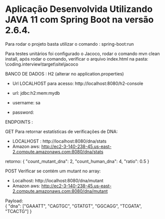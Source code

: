 # Aplicação Desenvolvida Utilizando JAVA 11 com Spring Boot na versão 2.6.4.

Para rodar o projeto basta utilizar o comando : spring-boot:run

Para testes unitários foi configurado o Jacoco, rodar o comando mvn clean install, após rodar o comando, verificar o arquivo index.html na
pasta: \coding.interview\target\site\jacoco

BANCO DE DADOS : H2 (alterar no application.properties) 

   - Url LOCALHOST para acesso: http://localhost:8080/h2-console  
  
   - url: jdbc:h2:mem:mydb
   - username: sa
   - password:
   


ENDPOINTS :

GET Para retornar estatísticas de verificações de DNA:

  - LOCALHOST : http://localhost:8080/dna/stats
  - Amazon aws: http://ec2-3-140-238-45.us-east-2.compute.amazonaws.com:8080/dna/stats

retorno: {
          "count_mutant_dna": 2,
          "count_human_dna": 4,
          "ratio": 0.5
          }

POST Verificar se contém um mutant no array:

  - Localhost:  http://localhost:8080/dna/mutant 
  - Amazon aws: http://ec2-3-140-238-45.us-east-2.compute.amazonaws.com:8080/dna/mutant

Payload:  
  {
    "dna": ["GAAATT", "CAGTGC", "GTATGT", "GGCAGG", "TCGATA", "TCACTG"]
  }



